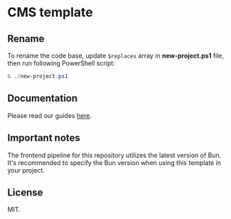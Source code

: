 # CMS template

## Rename

To rename the code base, update `$replaces` array in **new-project.ps1** file, then run following PowerShell script:

```powershell
& ./new-project.ps1
```

## Documentation

Please read our guides [here](https://tuyen.blog/optimizely-cms/frontend/get-started/).

## Important notes

The frontend pipeline for this repository utilizes the latest version of Bun. It's recommended to specify the Bun version when using this template in your project.

## License

MIT.
